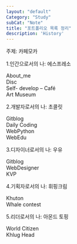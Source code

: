 ```yaml
---
layout: "default"
Category: "Study"
subCat: "Note"
title: "포트폴리오 목록 정리"
description: 'History'
---
```


주제: 카페모카

1.인간으로서의 나: 에스프레소

About_me  
Disc  
Self- develop – Café  
Art Museum  

2.개발자로서의 나: 초콜릿

Gitblog  
Daily Coding  
WebPython  
WebEdu  

3.디자이너로서의 나: 우유

Gitblog   
WebDesigner  
KVP  

4.기획자로서의 나: 휘핑크림

Khuton   
Whale contest   

5.리더로서의 나: 아몬드 토핑

World Citizen  
Khlug Head  
